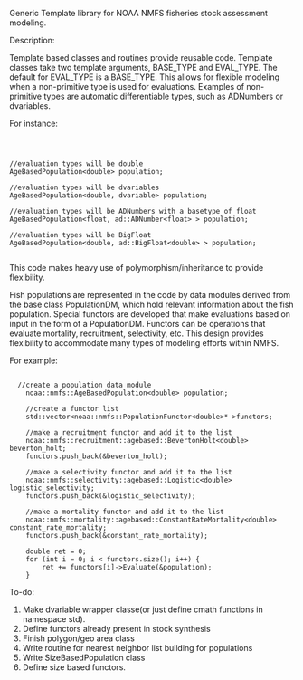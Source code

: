 Generic Template library for NOAA NMFS fisheries stock assessment modeling.

Description:

Template based classes and routines provide reusable code. Template classes 
take two template arguments, BASE_TYPE and EVAL_TYPE. The default for 
EVAL_TYPE is a BASE_TYPE. This allows for flexible modeling when a non-primitive
type is used for evaluations. Examples of non-primitive types are automatic differentiable 
types, such as ADNumbers or dvariables.


For instance:
<pre><code>


//evaluation types will be double
AgeBasedPopulation&lt;double&gt; population;

//evaluation types will be dvariables
AgeBasedPopulation&lt;double, dvariable&gt; population; 

//evaluation types will be ADNumbers with a basetype of float
AgeBasedPopulation&lt;float, ad::ADNumber&lt;float&gt; &gt; population; 

//evaluation types will be BigFloat
AgeBasedPopulation&lt;double, ad::BigFloat&lt;double&gt; &gt; population; 

</code></pre>


This code makes heavy use of polymorphism/inheritance to provide flexibility. 

Fish populations are represented in the code by data modules derived from the base class PopulationDM,
which hold relevant information about the fish population. Special functors are developed that make evaluations
based on input in the form of a PopulationDM. Functors can be operations that evaluate mortality, recruitment,
selectivity, etc. This design provides flexibility to accommodate many types of modeling efforts within NMFS.

For example:


<pre><code>
  //create a population data module
    noaa::nmfs::AgeBasedPopulation&lt;double&gt; population;

    //create a functor list
    std::vector&lt;noaa::nmfs::PopulationFunctor&lt;double&gt;* &gt;functors;

    //make a recruitment functor and add it to the list
    noaa::nmfs::recruitment::agebased::BevertonHolt&lt;double&gt; beverton_holt;
    functors.push_back(&beverton_holt);

    //make a selectivity functor and add it to the list
    noaa::nmfs::selectivity::agebased::Logistic&lt;double&gt; logistic_selectivity;
    functors.push_back(&logistic_selectivity);

    //make a mortality functor and add it to the list
    noaa::nmfs::mortality::agebased::ConstantRateMortality&lt;double&gt; constant_rate_mortality;
    functors.push_back(&constant_rate_mortality);

    double ret = 0;
    for (int i = 0; i &lt; functors.size(); i++) {
        ret += functors[i]->Evaluate(&population);
    }
</code></pre>

To-do:

1) Make dvariable wrapper classe(or just define cmath functions in namespace std).
2) Define functors already present in stock synthesis
3) Finish polygon/geo area class
4) Write routine for nearest neighbor list building for populations
5) Write SizeBasedPopulation class 
6) Define size based functors.




